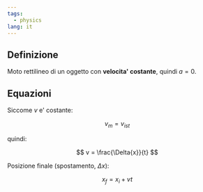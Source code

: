 ```yaml
---
tags:
  - physics
lang: it
---
```


## Definizione

Moto rettilineo di un oggetto con **velocita' costante**, quindi $a=0$.

## Equazioni

Siccome $v$ e' costante:

$$
v_{m} = v_{ist}
$$

quindi:

$$
v = \frac{\Delta{x}}{t}
$$

Posizione finale (spostamento, $\Delta{x}$):

$$
x_{f} = x_{i} + vt
$$
